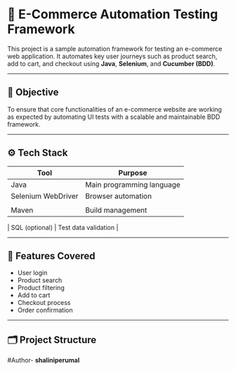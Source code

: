 # 🛒 E-Commerce Automation Testing Framework

This project is a sample automation framework for testing an e-commerce web application. It automates key user journeys such as product search, add to cart, and checkout using **Java**, **Selenium**, and **Cucumber (BDD)**.

---

## 📌 Objective

To ensure that core functionalities of an e-commerce website are working as expected by automating UI tests with a scalable and maintainable BDD framework.

---

## ⚙️ Tech Stack

| Tool            | Purpose                         |
|-----------------|----------------------------------|
| Java            | Main programming language        |
| Selenium WebDriver | Browser automation              |
             |
| Maven           | Build management                 |

| SQL (optional)  | Test data validation             |

---

## 🧩 Features Covered

- User login
- Product search
- Product filtering
- Add to cart
- Checkout process
- Order confirmation

---

## 🗂️ Project Structure
#Author- **shaliniperumal**
